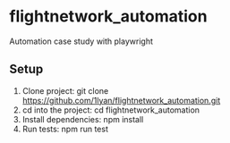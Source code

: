 # flightnetwork_automation
Automation case study with playwright

## Setup
1. Clone project: git clone https://github.com/1lyan/flightnetwork_automation.git
2. cd into the project: cd flightnetwork_automation
3. Install dependencies: npm install
4. Run tests: npm run test